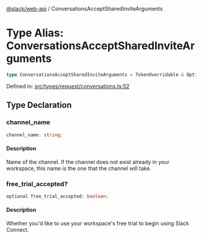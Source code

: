 [@slack/web-api](../index.md) / ConversationsAcceptSharedInviteArguments

# Type Alias: ConversationsAcceptSharedInviteArguments

```ts
type ConversationsAcceptSharedInviteArguments = TokenOverridable & OptionalTeamAssignable & ChannelID | InviteID & IsPrivate & object;
```

Defined in: [src/types/request/conversations.ts:52](https://github.com/slackapi/node-slack-sdk/blob/main/packages/web-api/src/types/request/conversations.ts#L52)

## Type Declaration

### channel\_name

```ts
channel_name: string;
```

#### Description

Name of the channel. If the channel does not exist already in your workspace,
this name is the one that the channel will take.

### free\_trial\_accepted?

```ts
optional free_trial_accepted: boolean;
```

#### Description

Whether you'd like to use your workspace's free trial to begin using Slack Connect.
